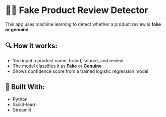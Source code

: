 # 🕵️‍♂️ Fake Product Review Detector

This app uses machine learning to detect whether a product review is **fake or genuine**.

## 🔍 How it works:
- You input a product name, brand, source, and review
- The model classifies it as **Fake** or **Genuine**
- Shows confidence score from a trained logistic regression model

## 🚀 Built With:
- Python
- Scikit-learn
- Streamlit
